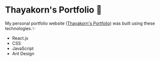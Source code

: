 # Thayakorn's Portfolio 🐝

My personal portfolio website ([Thayakorn's Portfolio](https://rusdeexii.github.io/Portfolio/)) was built using these technologies.✨

* React.js
* CSS
* JavaScript
* Ant Design
